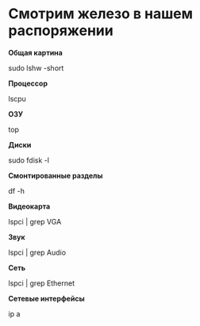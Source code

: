 # Смотрим железо в нашем распоряжении

**Общая картина**

sudo lshw -short

**Процессор**

lscpu

**ОЗУ**

top

**Диски**

sudo fdisk -l

**Смонтированные разделы**

df -h

**Видеокарта**

lspci | grep VGA

**Звук**

lspci | grep Audio

**Сеть**

lspci | grep Ethernet

**Сетевые интерфейсы**

ip a